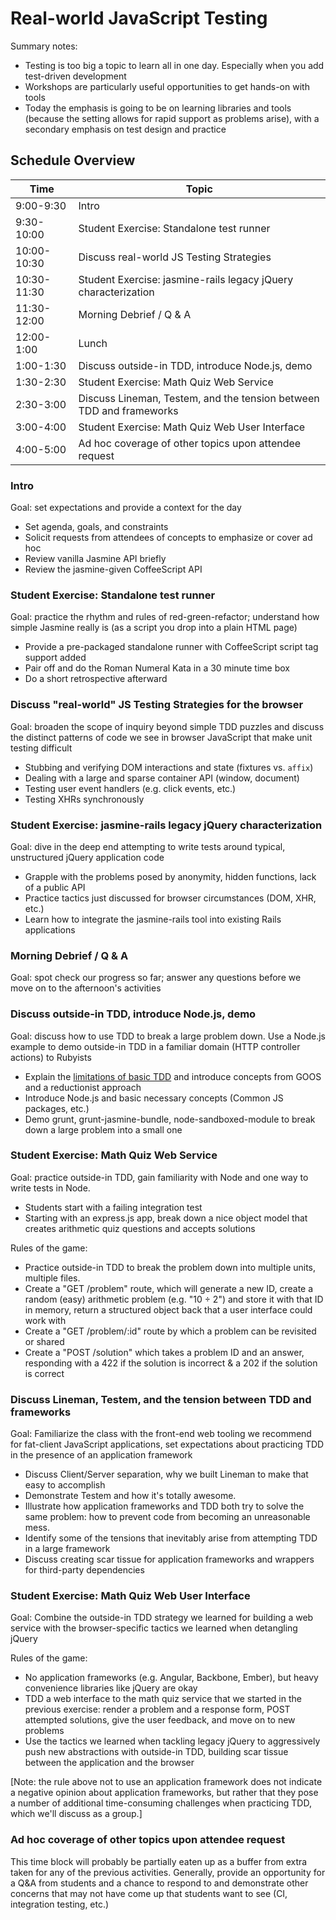 # Real-world JavaScript Testing

Summary notes:
 * Testing is too big a topic to learn all in one day. Especially when you add test-driven development
 * Workshops are particularly useful opportunities to get hands-on with tools
 * Today the emphasis is going to be on learning libraries and tools (because the setting allows for rapid support as problems arise), with a secondary emphasis on test design and practice

## Schedule Overview

Time | Topic
--- | ---
9:00-9:30 | Intro
9:30-10:00 | Student Exercise: Standalone test runner
10:00-10:30 | Discuss real-world JS Testing Strategies
10:30-11:30 | Student Exercise: jasmine-rails legacy jQuery characterization
11:30-12:00 | Morning Debrief / Q & A
12:00-1:00 | Lunch
1:00-1:30 | Discuss outside-in TDD, introduce Node.js, demo
1:30-2:30 | Student Exercise: Math Quiz Web Service
2:30-3:00 | Discuss Lineman, Testem, and the tension between TDD and frameworks
3:00-4:00 | Student Exercise: Math Quiz Web User Interface
4:00-5:00 | Ad hoc coverage of other topics upon attendee request

### Intro

Goal: set expectations and provide a context for the day

* Set agenda, goals, and constraints
* Solicit requests from attendees of concepts to emphasize or cover ad hoc
* Review vanilla Jasmine API briefly
* Review the jasmine-given CoffeeScript API

### Student Exercise: Standalone test runner

Goal: practice the rhythm and rules of red-green-refactor; understand how simple
Jasmine really is (as a script you drop into a plain HTML page)

* Provide a pre-packaged standalone runner with CoffeeScript script tag support added
* Pair off and do the Roman Numeral Kata in a 30 minute time box
* Do a short retrospective afterward

### Discuss "real-world" JS Testing Strategies for the browser

Goal: broaden the scope of inquiry beyond simple TDD puzzles and discuss the distinct
patterns of code we see in browser JavaScript that make unit testing difficult

* Stubbing and verifying DOM interactions and state (fixtures vs. `affix`)
* Dealing with a large and sparse container API (window, document)
* Testing user event handlers (e.g. click events, etc.)
* Testing XHRs synchronously

### Student Exercise: jasmine-rails legacy jQuery characterization

Goal: dive in the deep end attempting to write tests around typical, unstructured
jQuery application code

* Grapple with the problems posed by anonymity, hidden functions, lack of a public API
* Practice tactics just discussed for browser circumstances (DOM, XHR, etc.)
* Learn how to integrate the jasmine-rails tool into existing Rails applications

### Morning Debrief / Q & A

Goal: spot check our progress so far; answer any questions before we move on to
the afternoon's activities

### Discuss outside-in TDD, introduce Node.js, demo

Goal: discuss how to use TDD to break a large problem down. Use a Node.js example
to demo outside-in TDD in a familiar domain (HTTP controller actions) to Rubyists

* Explain the [limitations of basic TDD](http://blog.testdouble.com/posts/2014-01-25-the-failures-of-intro-to-tdd.html)
and introduce concepts from GOOS and a reductionist approach
* Introduce Node.js and basic necessary concepts (Common JS packages, etc.)
* Demo grunt, grunt-jasmine-bundle, node-sandboxed-module to break down a large problem into a small one

### Student Exercise: Math Quiz Web Service

Goal: practice outside-in TDD, gain familiarity with Node and one way to write
tests in Node.

* Students start with a failing integration test
* Starting with an express.js app, break down a nice object model that creates
arithmetic quiz questions and accepts solutions

Rules of the game:

* Practice outside-in TDD to break the problem down into multiple units,
multiple files.
* Create a "GET /problem" route, which will generate a new ID, create a random
(easy) arithmetic problem (e.g. "10 ÷ 2") and store it with that ID in memory,
return a structured object back that a user interface could work with
* Create a "GET /problem/:id" route by which a problem can be revisited or shared
* Create a "POST /solution" which takes a problem ID and an answer, responding
with a 422 if the solution is incorrect & a 202 if the solution is correct

### Discuss Lineman, Testem, and the tension between TDD and frameworks

Goal: Familiarize the class with the front-end web tooling we recommend for fat-client
JavaScript applications, set expectations about practicing TDD in the presence of
an application framework

* Discuss Client/Server separation, why we built Lineman to make that easy to
accomplish
* Demonstrate Testem and how it's totally awesome.
* Illustrate how application frameworks and TDD both try to solve the same problem:
how to prevent code from becoming an unreasonable mess.
* Identify some of the tensions that inevitably arise from attempting TDD in a large framework
* Discuss creating scar tissue for application frameworks and wrappers for third-party dependencies

### Student Exercise: Math Quiz Web User Interface

Goal: Combine the outside-in TDD strategy we learned for building a web service
with the browser-specific tactics we learned when detangling jQuery

Rules of the game:

* No application frameworks (e.g. Angular, Backbone, Ember), but heavy convenience
libraries like jQuery are okay
* TDD a web interface to the math quiz service that we started in the previous
exercise: render a problem and a response form, POST attempted solutions, give
the user feedback, and move on to new problems
* Use the tactics we learned when tackling legacy jQuery to aggressively push new
abstractions with outside-in TDD, building scar tissue between the application and
the browser

[Note: the rule above not to use an application framework does not indicate a
negative opinion about application frameworks, but rather that they pose a number
of additional time-consuming challenges when practicing TDD, which we'll discuss
 as a group.]

### Ad hoc coverage of other topics upon attendee request

This time block will probably be partially eaten up as a buffer from extra taken
for any of the previous activities. Generally, provide an opportunity for a Q&A
from students and a chance to respond to and demonstrate other concerns that may
not have come up that students want to see (CI, integration testing, etc.)
